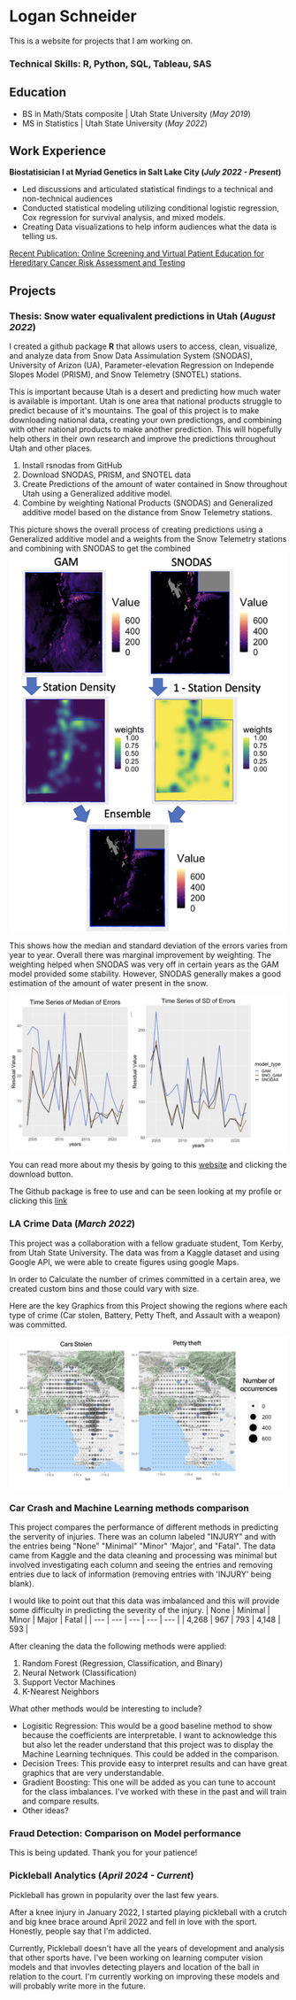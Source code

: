 # Logan Schneider
This is a website for projects that I am working on.


### Technical Skills: R, Python, SQL, Tableau, SAS

## Education
- BS in Math/Stats composite | Utah State University (_May 2019_)
- MS in Statistics | Utah State University (_May 2022_)

## Work Experience
**Biostatisician I at Myriad Genetics in Salt Lake City (_July 2022 - Present_)**
- Led discussions and articulated statistical findings to a technical and non-technical audiences
- Conducted statistical modeling utilizing conditional logistic regression, Cox regression for survival analysis, and mixed models.
- Creating Data visualizations to help inform audiences what the data is telling us.

[Recent Publication: Online Screening and Virtual Patient Education for Hereditary Cancer Risk Assessment and Testing](https://pubmed.ncbi.nlm.nih.gov/39637387/)


## Projects
### Thesis: Snow water equalivalent predictions in Utah (_August 2022_)

I created a github package **R** that allows users to access, clean, visualize, and analyze data from Snow Data Assimulation System (SNODAS), University of Arizon (UA), Parameter-elevation Regression on Independe Slopes Model (PRISM), and Snow Telemetry (SNOTEL) stations.

This is important because Utah is a desert and predicting how much water is available is important.  Utah is one area that national products struggle to predict because of it's mountains.  The goal of this project is to make downloading national data, creating your own predictiongs, and combining with other national products to make another prediction.  This will hopefully help others in their own research and improve the predictions throughout Utah and other places.

1. Install rsnodas from GitHub
2. Download SNODAS, PRISM, and SNOTEL data
3. Create Predictions of the amount of water contained in Snow throughout Utah using a Generalized additive model.
4. Combine by weighting National Products (SNODAS) and Generalized additive model based on the distance from Snow Telemetry stations.

This picture shows the overall process of creating predictions using a Generalized additive model and a weights from the Snow Telemetry stations and combining with SNODAS to get the combined
![Overall Process](/Assets/rsnodas_process.png)

This shows how the median and standard deviation of the errors varies from year to year. Overall there was marginal improvement by weighting. The weighting helped when SNODAS was very off in certain years as the GAM model provided some stability. However, SNODAS generally makes a good estimation of the amount of water present in the snow.

![Standard deviation and median of errors of all models](/Assets/Median_SD_Errors.png)

You can read more about my thesis by going to this [website](https://digitalcommons.usu.edu/etd2023/6/) and clicking the download button.

The Github package is free to use and can be seen looking at my profile or clicking this [link](https://github.com/lschneider93/rsnodas)

### LA Crime Data (_March 2022_)

This project was a collaboration with a fellow graduate student, Tom Kerby, from Utah State University. 
The data was from a Kaggle dataset and using Google API, we were able to create figures using google Maps.

In order to Calculate the number of crimes committed in a certain area, we created custom bins and those could vary with size.

Here are the key Graphics from this Project showing the regions where each type of crime (Car stolen, Battery, Petty Theft, and Assault with a weapon) was committed.

![Caption](/Assets/LA_CRIME/Cars_Stolen_Petty_Theft.png)


### Car Crash and Machine Learning methods comparison

This project compares the performance of different methods in predicting the serverity of injuries. There was an column labeled "INJURY" and with the entries being "None" "Minimal" "Minor" 'Major', and "Fatal".  The data came from Kaggle and the data cleaning and processing was minimal but involved investigating each column and seeing the entries and removing entries due to lack of information (removing entries with 'INJURY' being blank). 

I would like to point out that this data was imbalanced and this will provide some difficulty in predicting the severity of the injury.
| None | Minimal | Minor | Major | Fatal |
| ---  |  --- | --- |  --- |   --- |
| 4,268 | 967 | 793 | 4,148 | 593 |


After cleaning the data the following methods were applied:

1) Random Forest (Regression, Classification, and Binary)
2) Neural Network (Classification)
3) Support Vector Machines
4) K-Nearest Neighbors

What other methods would be interesting to include? 
- Logisitic Regression: This would be a good baseline method to show because the coefficients are interpretable. I want to acknowledge this but also let the reader understand that this project was to display the Machine Learning techniques.  This could be added in the comparison.
- Decision Trees: This provide easy to interpret results and can have great graphics that are very understandable.
- Gradient Boosting: This one will be added as you can tune to account for the class imbalances.  I've worked with these in the past and will train and compare results.
- Other ideas?


### Fraud Detection: Comparison on Model performance

This is being updated. Thank you for your patience!

### Pickleball Analytics (_April 2024 - Current_)

Pickleball has grown in popularity over the last few years. 

After a knee injury in January 2022, I started playing pickleball with a crutch and big knee brace around April 2022 and fell in love with the sport. Honestly, people say that I'm addicted.

Currently, Pickleball doesn't have all the years of development and analysis that other sports have. I've been working on learning computer vision models and that invovles detecting players and location of the ball in relation to the court.
I'm currently working on improving these models and will probably write more in the future.  


